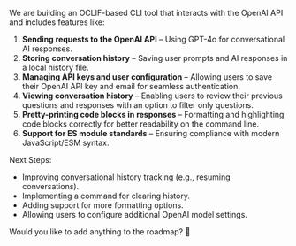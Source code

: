 We are building an OCLIF-based CLI tool that interacts with the OpenAI API and includes features like:

1. **Sending requests to the OpenAI API** – Using GPT-4o for conversational AI responses.
2. **Storing conversation history** – Saving user prompts and AI responses in a local history file.
3. **Managing API keys and user configuration** – Allowing users to save their OpenAI API key and email for seamless authentication.
4. **Viewing conversation history** – Enabling users to review their previous questions and responses with an option to filter only questions.
5. **Pretty-printing code blocks in responses** – Formatting and highlighting code blocks correctly for better readability on the command line.
6. **Support for ES module standards** – Ensuring compliance with modern JavaScript/ESM syntax.

Next Steps:
- Improving conversational history tracking (e.g., resuming conversations).
- Implementing a command for clearing history.
- Adding support for more formatting options.
- Allowing users to configure additional OpenAI model settings.

Would you like to add anything to the roadmap? 🚀

